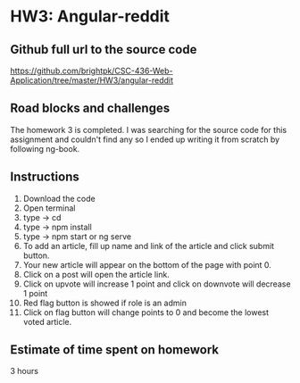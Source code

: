 # HW3: Angular-reddit

## Github full url to the source code

https://github.com/brightpk/CSC-436-Web-Application/tree/master/HW3/angular-reddit

## Road blocks and challenges

The homework 3 is completed. I was searching for the source code for this assignment and couldn't find any so I ended up writing it from scratch by following ng-book. 

## Instructions

1. Download the code 
2. Open terminal 
3. type -> cd <path to angular-reddit project>
4. type -> npm install
5. type -> npm start or ng serve  
6. To add an article, fill up name and link of the article and click submit button.
7. Your new article will appear on the bottom of the page with point 0.
8. Click on a post will open the article link.
9. Click on upvote will increase 1 point and click on downvote will decrease 1 point
10. Red flag button is showed if role is an admin
11. Click on flag button will change points to 0 and become the lowest voted article.
 

## Estimate of time spent on homework

3 hours
